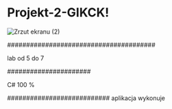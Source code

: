 
# Projekt-2-GIKCK!
![Zrzut ekranu (2)](https://user-images.githubusercontent.com/79966545/167120443-83254f30-61bb-4ee0-a6eb-8d22b3be2973.png)


#######################################

lab od 5 do 7 

######################

C# 100 % 

###########################
aplikacja wykonuje 
